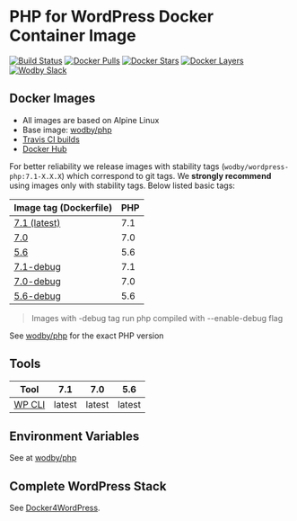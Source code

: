# PHP for WordPress Docker Container Image

[![Build Status](https://travis-ci.org/wodby/wordpress-php.svg?branch=master)](https://travis-ci.org/wodby/wordpress-php)
[![Docker Pulls](https://img.shields.io/docker/pulls/wodby/wordpress-php.svg)](https://hub.docker.com/r/wodby/wordpress-php)
[![Docker Stars](https://img.shields.io/docker/stars/wodby/wordpress-php.svg)](https://hub.docker.com/r/wodby/wordpress-php)
[![Docker Layers](https://images.microbadger.com/badges/image/wodby/composer-php.svg)](https://microbadger.com/images/wodby/composer-php)
[![Wodby Slack](http://slack.wodby.com/badge.svg)](http://slack.wodby.com)

## Docker Images

* All images are based on Alpine Linux
* Base image: [wodby/php](https://github.com/wodby/php)
* [Travis CI builds](https://travis-ci.org/wodby/wordpress-php) 
* [Docker Hub](https://hub.docker.com/r/wodby/wordpress-php)

For better reliability we release images with stability tags (`wodby/wordpress-php:7.1-X.X.X`) which correspond to git tags. We **strongly recommend** using images only with stability tags. Below listed basic tags:

| Image tag (Dockerfile)                                                        | PHP |
| ----------------------------------------------------------------------------- | --- |
| [7.1 (latest)](https://github.com/wodby/wordpress-php/tree/master/Dockerfile) | 7.1 |
| [7.0](https://github.com/wodby/wordpress-php/tree/master/Dockerfile)          | 7.0 |
| [5.6](https://github.com/wodby/wordpress-php/tree/master/Dockerfile)          | 5.6 |
| [7.1-debug](https://github.com/wodby/wordpress-php/tree/master/Dockerfile)    | 7.1 |
| [7.0-debug](https://github.com/wodby/wordpress-php/tree/master/Dockerfile)    | 7.0 |
| [5.6-debug](https://github.com/wodby/wordpress-php/tree/master/Dockerfile)    | 5.6 |

> Images with -debug tag run php compiled with --enable-debug flag

See [wodby/php](https://github.com/wodby/php) for the exact PHP version

## Tools

[WP CLI]: https://packagist.org/packages/wp-cli/wp-cli

| Tool                       | 7.1     | 7.0     | 5.6     |
| -------------------------- | ------- | ------- | ------- |
| [WP CLI]                   | latest  | latest  | latest  |

## Environment Variables

See at [wodby/php](https://github.com/wodby/php)

## Complete WordPress Stack

See [Docker4WordPress](https://github.com/wodby/docker4wordpress).
